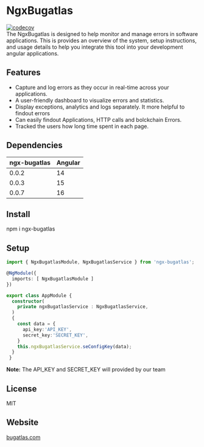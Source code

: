 # NgxBugatlas
<a href="https://bugatlas.com" target="_blank">
    <img src="https://bugatlas.com/assets/images/error-tracker.svg" alt="codecov">
  </a>
  <br>
  The NgxBugatlas is designed to help monitor and manage errors in software applications. This is provides an overview of the system, setup instructions, and usage details to help you integrate this tool into your development angular applications.
 
## Features
- Capture and log errors as they occur in real-time across your applications.
- A user-friendly dashboard to visualize errors and statistics.
- Display exceptions, analytics and logs separately. It more helpful to findout errors
- Can easily findout Applications, HTTP calls and bolckchain Errors.
- Tracked the users how long time spent in each page.

## Dependencies

| ngx-bugatlas | Angular |
| ----------   | ------- |
| 0.0.2        | 14      |
| 0.0.3        | 15      |
| 0.0.7        | 16      |


## Install

npm i ngx-bugatlas

## Setup

```ts
import { NgxBugatlasModule, NgxBugatlasService } from 'ngx-bugatlas';

@NgModule({
  imports: [ NgxBugatlasModule ]
})

export class AppModule {
  constructor(
    private ngxBugatlasService : NgxBugatlasService,
  )
  {
    const data = {
      api_key:'API_KEY',
      secret_key:'SECRET_KEY',
    }
    this.ngxBugatlasService.seConfigKey(data);
  }
 }
```
**Note:** The API_KEY and SECRET_KEY will provided by our team

## License

MIT

## Website
<a href="https://bugatlas.com" target="_blank">bugatlas.com</a>

